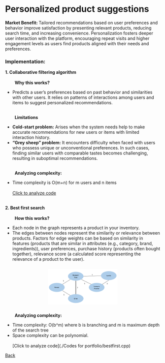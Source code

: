 # Personalized product suggestions
<b> Market Benefit: </b> Tailored recommendations based on user preferences and behavior improve satisfaction by presenting relevant products, reducing search time, and increasing convenience. Personalization fosters deeper user interaction with the platform, encouraging repeat visits and higher engagement levels as users find products aligned with their needs and preferences.
### Implementation: 
<b> 1. Collaborative filtering algorithm </b><br><br>
&nbsp;&nbsp;&nbsp;&nbsp;&nbsp;&nbsp;&nbsp;<b> Why this works? </b>
- Predicts a user’s preferences based on past behavior and similarities with other users. It relies on patterns of interactions among users and items to suggest personalized recommendations.<br><br>

&nbsp;&nbsp;&nbsp;&nbsp;&nbsp;&nbsp;&nbsp;<b> Limitations </b>
- <b>Cold-start problem:</b> Arises when the system needs help to make accurate recommendations for new users or items with limited interaction history.
- <b>“Grey sheep” problem:</b> It encounters difficulty when faced with users who possess unique or unconventional preferences. In such cases, finding similar users with comparable tastes becomes challenging, resulting in suboptimal recommendations.<br><br>

&nbsp;&nbsp;&nbsp;&nbsp;&nbsp;&nbsp;&nbsp;<b> Analyzing complexity: </b>
- Time complexity is O(m+n) for m users and n items <br><br>
[Click to analyze code](https://www.algolia.com/doc/guides/managing-results/must-do/custom-ranking/how-to/bayesian-average/)<br><br>

<b>2. Best first search </b><br><br>
&nbsp;&nbsp;&nbsp;&nbsp;&nbsp;&nbsp;&nbsp;<b> How this works? </b>
- Each node in the graph represents a product in your inventory.
- The edges between nodes represent the similarity or relevance between products. Factors for edge weights can be based on similarity in features (products that are similar in attributes (e.g., category, brand, ingredients)), user preferences, purchase history (products often bought together), relevance score (a calculated score representing the relevance of a product to the user).


<p align="center">
  <img src="images/bfs.png" alt="Image 1" width="45%" style="display: inline-block; margin: 10px;">
</p>

&nbsp;&nbsp;&nbsp;&nbsp;&nbsp;&nbsp;&nbsp;<b> Analyzing complexity:</b>
- Time complexity: O(b^m) where b is branching and m is maximum depth of the search tree
- Space complexity can be polynomial. <br><br>
[Click to analyze code](./Codes for portfolio/bestfirst.cpp)
  
[Back](README.md#applying-dsa-to-achieve-key-functionalities)
